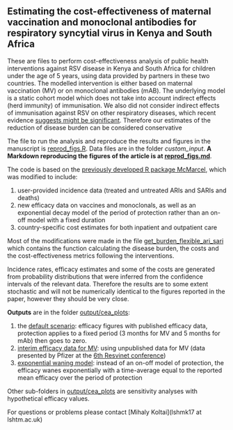 ## Estimating the cost-effectiveness of maternal vaccination and monoclonal antibodies for respiratory syncytial virus in Kenya and South Africa

These are files to perform cost-effectiveness analysis of public health interventions against RSV disease in Kenya and South Africa for children under the age of 5 years, using data provided by partners in these two countries. 
The modelled intervention is either based on maternal vaccination (MV) or on monoclonal antibodies (mAB).
The underlying model is a static cohort model which does not take into account indirect effects (herd immunity) of immunisation.
We also did not consider indirect effects of immunisation against RSV on other respiratory diseases, which recent evidence [suggests might be significant](https://www.nejm.org/doi/full/10.1056/NEJMoa2110275).
Therefore our estimates of the reduction of disease burden can be considered conservative

The file to run the analysis and reproduce the results and figures in the manuscript is [reprod_figs.R](https://github.com/mbkoltai/RSV-CEA-Kenya-South-Africa/blob/master/reprod_figs.R). Data files are in the folder *custom_input*.
**A Markdown reproducing the figures of the article is at [reprod_figs.md](https://github.com/mbkoltai/RSV-CEA-Kenya-South-Africa/blob/master/reprod_figs.md)**.

The code is based on the [previously developed R package McMarcel](https://zenodo.org/record/3663447), which was modified to include:
1) user-provided incidence data (treated and untreated ARIs and SARIs and deaths)
2) new efficacy data on vaccines and monoclonals, as well as an exponential decay model of the period of protection rather than an on-off model with a fixed duration
3) country-specific cost estimates for both inpatient and outpatient care

Most of the modifications were made in the file [get_burden_flexible_ari_sari](https://github.com/mbkoltai/RSV-CEA-Kenya-South-Africa/blob/master/functions/get_burden_flexible_ari_sari.R) which contains the function calculating the disease burden, the costs and the cost-effectiveness metrics following the interventions.

Incidence rates, efficacy estimates and some of the costs are generated from probability distributions that were inferred from the confidence intervals of the relevant data. Therefore the results are to some extent stochastic and will not be numerically identical to the figures reported in the paper, however they should be very close.

**Outputs** are in the folder [output/cea_plots](https://github.com/mbkoltai/RSV-CEA-Kenya-South-Africa/tree/master/output/cea_plots):  
1) the [default scenario](https://github.com/mbkoltai/RSV-CEA-Kenya-South-Africa/tree/master/output/cea_plots/new_price_efficacy_KENdeaths_SAdeaths_CIs_SA_ILI_broader_effic_betafit): efficacy figures with published efficacy data, protection applies to a fixed period (3 months for MV and 5 months for mAb) then goes to zero.
2) [interim efficacy data for MV](https://github.com/mbkoltai/RSV-CEA-Kenya-South-Africa/tree/master/output/cea_plots/new_price_efficacy_KENdeaths_SAdeaths_CIs_SA_ILI_broader_effic_betafit_interim): using unpublished data for MV (data presented by Pfizer at the [6th Resvinet conference](www.resvinet.org/6th-conference-2021.html))
3) [exponential waning model](https://github.com/mbkoltai/RSV-CEA-Kenya-South-Africa/tree/master/output/cea_plots/new_price_efficacy_KENdeaths_SAdeaths_CIs_SA_ILI_broader_expwaning_effic_betafit): instead of an on-off model of protection, the efficacy wanes exponentially with a time-average equal to the reported mean efficacy over the period of protection

Other sub-folders in [output/cea_plots](https://github.com/mbkoltai/RSV-CEA-Kenya-South-Africa/tree/master/output/cea_plots) are sensitivity analyses with hypothetical efficacy values.

For questions or problems please contact [Mihaly Koltai](lshmk17 at lshtm.ac.uk)
